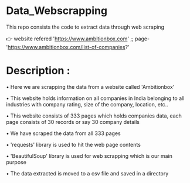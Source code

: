 # Data_Webscrapping
This repo consists the code to extract data through web scraping

👉 website refered 'https://www.ambitionbox.com' ;; page- 'https://www.ambitionbox.com/list-of-companies?'


# Description : 

•	Here we are scrapping the data from a website called 'Ambitionbox'

•	This website holds information on all companies in India belonging to all industries with company rating, size of the company, location, etc..

•	This website consists of 333 pages which holds companies data, each page consists of 30 records or say 30 company details

•	We have scraped the data from all 333 pages 

•	'requests' library is used to hit the web page contents 

•	'BeautifulSoup' library is used for web scrapping which is our main purpose 

• The data extracted is moved to a csv file and saved in a directory 


 
